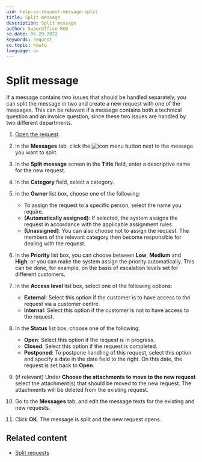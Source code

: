 ```yaml
---
uid: help-sv-request-message-split
title: Split message
description: Split message
author: SuperOffice RnD
so.date: 06.29.2022
keywords: request
so.topic: howto
language: sv
---
```


# Split message

If a message contains two issues that should be handled separately, you can split the message in two and create a new request with one of the messages. This can be relevant if a message contains both a technical question and an invoice question, since these two issues are handled by two different departments.

1. [Open the request][1].

2. In the **Messages** tab, click the ![icon][img1] menu button next to the message you want to split.

3. In the **Split message** screen in the **Title** field, enter a descriptive name for the new request.

4. In the **Category** field, select a category.

5. In the **Owner** list box, choose one of the following:
    * To assign the request to a specific person, select the name you require.
    * **(Automatically assigned)**: If selected, the system assigns the request in accordance with the applicable assignment rules.
    * **(Unassigned)**: You can also choose not to assign the request. The members of the relevant category then become responsible for dealing with the request.

6. In the **Priority** list box, you can choose between **Low**, **Medium** and **High**, or you can make the system assign the priority automatically. This can be done, for example, on the basis of escalation levels set for different customers.

7. In the **Access level** list box, select one of the following options:
    * **External**: Select this option if the customer is to have access to the request via a customer centre.
    * **Internal**: Select this option if the customer is not to have access to the request.

8. In the **Status** list box, choose one of the following:
    * **Open**: Select this option if the request is in progress.
    * **Closed**: Select this option if the request is completed.
    * **Postponed**: To postpone handling of this request, select this option and specify a date in the date field to the right. On this date, the request is set back to **Open**.

9. (if relevant) Under **Choose the attachments to move to the new request** select the attachment(s) that should be moved to the new request. The attachments will be deleted from the existing request.

10. Go to the **Messages** tab, and edit the message texts for the existing and new requests.

11. Click **OK**. The message is split and the new request opens.

## Related content

* [Split requests][2]

<!-- Referenced links -->
[1]: ../index.md#open
[2]: split-request.md

<!-- Referenced images -->
[img1]: ../../../../media/icons/btn-menu.png

